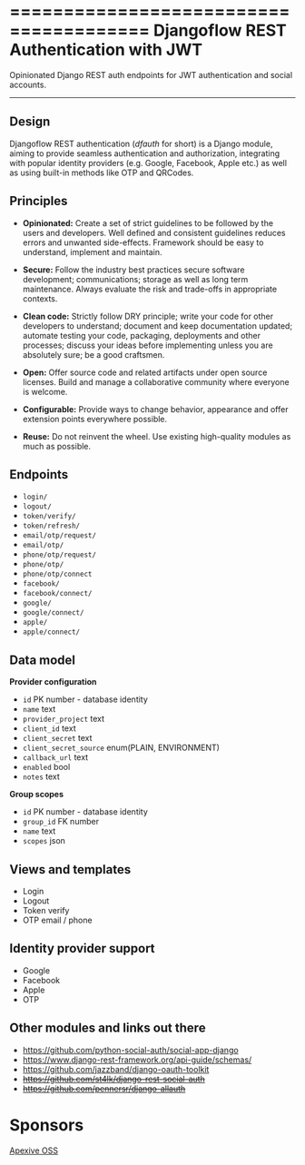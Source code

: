 =======================================
Djangoflow REST Authentication with JWT
=======================================

Opinionated Django REST auth endpoints for JWT authentication and social accounts.

------
Design
------

Djangoflow REST authentication (*dfauth* for short) is a Django module, aiming to
provide seamless authentication and authorization, integrating with popular identity
providers (e.g. Google, Facebook, Apple etc.) as well as using built-in methods like
OTP and QRCodes.

Principles
----------

* **Opinionated:** Create a set of strict guidelines to be followed by the users
  and developers. Well defined and consistent guidelines reduces errors and
  unwanted side-effects. Framework should be easy to understand, implement and maintain.

* **Secure:** Follow the industry best practices secure software development; communications;
  storage as well as long term maintenance. Always evaluate the risk and trade-offs in
  appropriate contexts.

* **Clean code:** Strictly follow DRY principle; write your code for other developers
  to understand; document and keep documentation updated; automate testing your code,
  packaging, deployments and other processes; discuss your ideas before implementing unless
  you are absolutely sure; be a good craftsmen.

* **Open:** Offer source code and related artifacts under open source licenses. Build
  and manage a collaborative community where everyone is welcome.

* **Configurable:** Provide ways to change behavior, appearance and offer extension points
  everywhere possible.

* **Reuse:** Do not reinvent the wheel. Use existing high-quality modules as much as possible.

Endpoints
---------

* `login/`
* `logout/`
* `token/verify/`
* `token/refresh/`
* `email/otp/request/`
* `email/otp/`
* `phone/otp/request/`
* `phone/otp/`
* `phone/otp/connect`
* `facebook/`
* `facebook/connect/`
* `google/`
* `google/connect/`
* `apple/`
* `apple/connect/`

Data model
----------

**Provider configuration**

* `id` PK number - database identity
* `name` text
* `provider_project` text
* `client_id` text
* `client_secret` text
* `client_secret_source` enum(PLAIN, ENVIRONMENT)
* `callback_url` text
* `enabled` bool
* `notes` text

**Group scopes**

* `id` PK number - database identity
* `group_id` FK number
* `name` text
* `scopes` json

Views and templates
-------------------

* Login
* Logout
* Token verify
* OTP email / phone

Identity provider support
-------------------------

* Google
* Facebook
* Apple
* OTP

Other modules and links out there
---------------------------------

* https://github.com/python-social-auth/social-app-django
* https://www.django-rest-framework.org/api-guide/schemas/
* https://github.com/jazzband/django-oauth-toolkit
* ~~https://github.com/st4lk/django-rest-social-auth~~
* ~~https://github.com/pennersr/django-allauth~~

Sponsors
========

[Apexive OSS](https://apexive.com)
